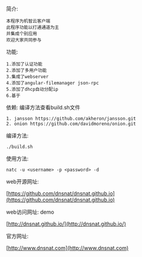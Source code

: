 简介:

	本程序为机智云客户端
	此程序功能以打通通道为主
	并集成个别应用
	欢迎大家共同参与

功能:

	1.添加了认证功能
	2.添加了多用户功能
	3.集成了webserver
	4.添加了angular-filemanager json-rpc
	5.添加了dhcp自动分配ip
	6.基于

依赖: 编译方法查看build.sh文件

	1. jansson https://github.com/akheron/jansson.git
	2. onion https://github.com/davidmoreno/onion.git

编译方法:

    ./build.sh

使用方法: 

	natc -u <username> -p <password> -d

web开源网址:

[https://github.com/dnsnat/dnsnat.github.io](https://github.com/dnsnat/dnsnat.github.io)

web访问网址: demo

[http://dnsnat.github.io/](http://dnsnat.github.io/)

官方网址:

[http://www.dnsnat.com](http://www.dnsnat.com)